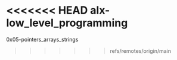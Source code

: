 <<<<<<< HEAD
alx-low_level_programming
=======
0x05-pointers_arrays_strings
>>>>>>> refs/remotes/origin/main

